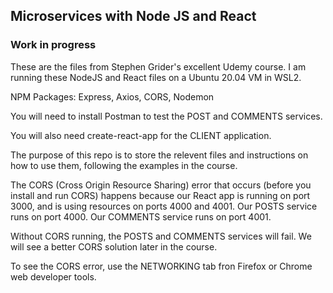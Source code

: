 ## Microservices with Node JS and React

### Work in progress

These are the files from Stephen Grider's excellent Udemy course. I am running these NodeJS and React files on a Ubuntu 20.04 VM in WSL2.

NPM Packages: Express, Axios, CORS, Nodemon

You will need to install Postman to test the POST and COMMENTS services.

You will also need create-react-app for the CLIENT application.

The purpose of this repo is to store the relevent files and instructions on how to use them, following the examples in the course.

The CORS (Cross Origin Resource Sharing) error that occurs (before you install and run CORS) happens because our React app is running on port 3000, and is using resources on ports 4000 and 4001. Our POSTS service runs on port 4000. Our COMMENTS service runs on port 4001.

Without CORS running, the POSTS and COMMENTS services will fail. We will see a better CORS solution later in the course.

To see the CORS error, use the NETWORKING tab fron Firefox or Chrome web developer tools.